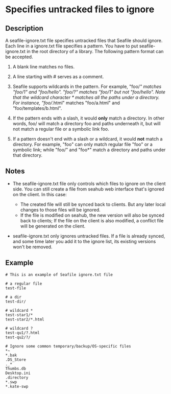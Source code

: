 # Specifies untracked files to ignore

## Description
A seafile-ignore.txt file specifies untracked files that Seafile should ignore.  Each line in a ignore.txt file specifies a pattern. You have to put seafile-ignore.txt in the root directory of a library. The following pattern format can be accepted.

1. A blank line matches no files.

1. A line starting with # serves as a comment.

1. Seafile supports wildcards in the pattern.  For example, "foo/*" matches "foo/1" and "foo/hello".  "foo/?" matches "foo/1" but not "foo/hello". Note that the wildcard character * matches all the paths under a directory. For instance, "foo/*.html" matches "foo/a.html" and "foo/templates/b.html".

1. If the pattern ends with a slash, it would **only** match a directory.  In other words, foo/ will match a directory foo and paths underneath it, but will not match a regular file or a symbolic link foo.

1. If a pattern doesn't end with a slash or a wildcard, it would **not** match a directory. For example, "foo" can only match regular file "foo" or a symbolic link; while "foo/" and "foo*" match a directory and paths under that directory.

## Notes
* The seafile-ignore.txt file only controls which files to ignore on the client side. You can still create a file from seahub web interface that's ignored on the client. In this case:
    - The created file will still be synced back to clients. But any later local changes to those files            will be ignored.
    - If the file is modified on seahub, the new version will also be synced back to clients; If the file on the client is also modified, a conflict file will be generated on the client.

* seafile-ignore.txt only ignores untracked files. If a file is already synced, and some time later you add it to the ignore list, its existing versions won't be removed.

## Example

    # This is an example of Seafile ignore.txt file
    
    # a regular file
    test-file
    
    # a dir
    test-dir/
    
    # wildcard *
    test-star1/*
    test-star2/*.html
    
    # wildcard ?
    test-qu1/?.html
    test-qu2/?/
    
    # Ignore some common temporary/backup/OS-specific files
    *~
    *.bak
    .DS_Store
    ._*
    Thumbs.db
    Desktop.ini
    .directory
    *.swp
    *.kate-swp
